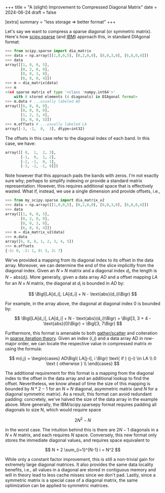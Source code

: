 +++
title = "A (slight) Improvement to Compressed Diagonal Matrix"
date = 2024-06-24
draft = false

[extra] 
summary = "less storage ⇒ better format"
+++

Let's say we want to compress a sparse diagonal (or symmetric matrix). 
Here's how [scipy.sparse][scipy] (and [IBM][ibm]) approach this, in standard DIAgonal format:

```py
>>> from scipy.sparse import dia_matrix
>>> data = np.array([[1,0,0,5], [0,2,0,0], [8,0,3,0], [6,8,0,4]])
>>> data
array([[1, 0, 0, 5],
       [0, 2, 0, 0],
       [8, 0, 3, 0],
       [6, 8, 0, 4]])
>>> m = dia_matrix(data)
>>> m
<4x4 sparse matrix of type '<class 'numpy.int64'>'
	with 8 stored elements (4 diagonals) in DIAgonal format>
>>> m.data # ...usually labeled AD
array([[6, 0, 0, 0],
       [8, 8, 0, 0],
       [1, 2, 3, 4],
       [0, 0, 0, 5]])
>>> m.offsets # ...usually labeled LA
array([-3, -2,  0,  3], dtype=int32)
```

The offsets in this case refer to the diagonal index of each band. In this case, we have:
```py
array([[ 0,  1,  2, 3],
       [-1,  0,  1, 2],
       [-2, -1,  0, 1],
       [-3, -2, -1, 0]])
```
 
Note however that this approach pads the bands with zeros. I'm not exactly sure why; perhaps to simplify 
indexing or provide a standard matrix representation. However, this requires additional space that is effectively
wasted. What if, instead, we use a single dimension and provide offsets, i.e.,

```py
>>> from my_scipy.sparse import dia_matrix_v2
>>> data = np.array([[1,0,0,5], [0,2,0,0], [8,0,3,0], [6,8,0,4]])
>>> data
array([[1, 0, 0, 5],
       [0, 2, 0, 0],
       [8, 0, 3, 0],
       [6, 8, 0, 4]])
>>> m = dia_matrix_v2(data)
>>> m.data
array([6, 8, 8, 1, 2, 3, 4, 5])
>>> m.offsets
{-3: 0, -2: 1, 0: 3, 3: 7}
```

We've provided a mapping from its diagonal index to its offset in the data array. 
Moreover, we can determine the end of the slice implicitly from the diagonal index. 
Given an $N \times N$ matrix and a diagonal index $d_i$, the length is $N - \text{abs}(d_i)$. 
More generally, given a data array $AD$ and a offset mapping $LA$ for an $N \times N$ matrix, the diagonal at $d_i$ is bounded in $AD$ by:

$$
\Bigl[LA[d_i], LA[d_i] + N - \text{abs}(d_i)\Bigr)
$$

For example, in the array above, the diagonal at diagonal index 0 is bounded by: 

$$
\Bigl[LA[d_i], LA[d_i] + N - \text{abs}(d_i)\Bigr)
= \Bigl[3, 3 + 4 - \text{abs}(0)\Bigr)
= \Bigl[3, 7\Bigr)
$$

Furthermore, this format is amenable to both [gather/scatter][gs-wiki] and coiteration in [sparse iteration theory][fred]. 
Given an index $(i, j)$ and a data array AD in row-major order, we can locate the respective value in compressed matrix $m$ 
using the formula:

$$
m(i,j) = 
\begin{cases} 
AD\Bigl( LA[j-i], i \Bigr) \text{ if } (j-i) \in LA \\
0 \text { otherwise } \\
\end{cases}
$$

The additional requirement for this format is a mapping from the diagonal index to the offset in the data array 
and an additional lookup to find the offset. Nevertheless, we know ahead of time the size of this mapping is 
bounded by $N * 2 - 1$ for an $N \times N$ diagonal, asymmetric matrix (and $N$ for a diagonal symmetric matrix). 
As a result, this format can avoid redundant padding: concretely, we've halved the size of the data array in the 
example above. More generally, the IBM/scipy.sparsepy format requires padding all diagonals to size N, which would 
require space

$$
2N^2 - N
$$

in the worst case. The intuition behind this is there are $2N - 1$ diagonals in a $N \times N$ matrix, and each 
requires $N$ space. Conversely, this new format only stores the immediate diagonal values, and requires space equivalent to 

$$
N + 2 \sum_{i=1}^{N-1} i = N^2
$$

While only a constant factor improvement, this is still a non-trivial gain for extremely large diagonal matrices. 
It also provides the same data locality benefits, i.e., all values in a diagonal are stored in contiguous memory and will in theory 
lead to less cache misses since we don't pad. Lastly, since a symmetric matrix is a special case of a diagonal matrix, the 
same optimization can be applied to symmetric matrices.

[fred]: https://fredrikbk.com/publications/kjolstad-thesis.pdf
[scipy]: https://docs.scipy.org/doc/scipy/reference/generated/scipy.sparse.dia_matrix.html
[ibm]: https://www.ibm.com/docs/en/essl/6.2?topic=representation-compressed-diagonal-storage-mode
[gs-wiki]: https://en.wikipedia.org/wiki/Gather/scatter_(vector_addressing)
